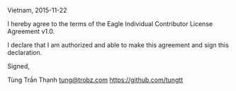 Vietnam, 2015-11-22

I hereby agree to the terms of the Eagle Individual Contributor License
Agreement v1.0.

I declare that I am authorized and able to make this agreement and sign this
declaration.

Signed,

Tùng Trần Thanh tung@trobz.com https://github.com/tungtt

